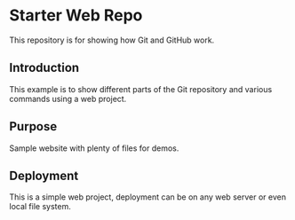 # Starter Web Repo

This repository is for showing how Git and GitHub work.

## Introduction

This example is to show different parts of the Git repository and various commands using a web project. 

## Purpose

Sample website with plenty of files for demos.

## Deployment

This is a simple web project, deployment can be on any web server or even local file system.